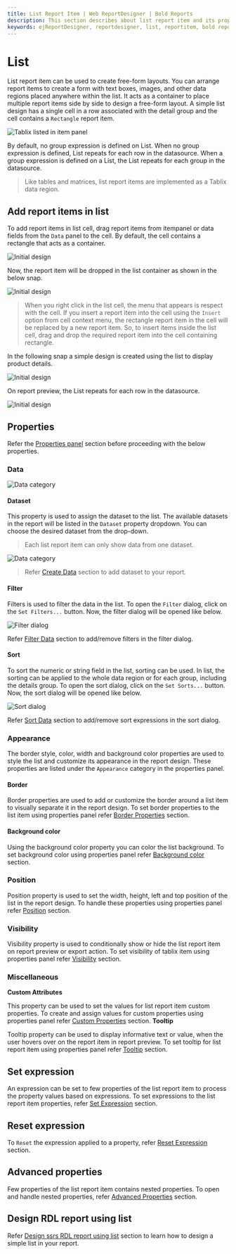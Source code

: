 ```yaml
---
title: List Report Item | Web ReportDesigner | Bold Reports
description: This section describes about list report item and its properties to design a report using list in Bold Report Designer
keywords: ejReportDesigner, reportdesigner, list, reportitem, bold reports, documentation, help, ej, user guide, demo, samples, bold reports, bold reporting
---
```


# List

List report item can be used to create free-form layouts. You can arrange report items to create a form with text boxes, images, and other data regions placed anywhere within the list. It acts as a container to place multiple report items side by side to design a free-form layout. A simple list design has a single cell in a row associated with the detail group and the cell contains a `Rectangle` report item.

![Tablix listed in item panel](/static/assets/on-premise/images/report-designer/report-items/tablix/initial-list-design.png)

By default, no group expression is defined on List. When no group expression is defined, List repeats for each row in the datasource. When a group expression is defined on a List, the List repeats for each group in the datasource.

> Like tables and matrices, list report items are implemented as a Tablix data region.

## Add report items in list

To add report items in list cell, drag report items from itempanel or data fields from the `Data` panel to the cell. By default, the cell contains a rectangle that acts as a container.

![Initial design](/static/assets/on-premise/images/report-designer/report-items/list/drag-and-drop-report-item-to-list.png)

Now, the report item will be dropped in the list container as shown in the below snap.

![Initial design](/static/assets/on-premise/images/report-designer/report-items/list/drag-and-drop-report-item-to-list-design.png)

> When you right click in the list cell, the menu that appears is respect with the cell. If you insert a report item into the cell using the `Insert` option from cell context menu, the rectangle report item in the cell will be replaced by a new report item. So, to insert items inside the list cell, drag and drop the required report item into the cell containing rectangle.

In the following snap a simple design is created using the list to display product details.

![Initial design](/static/assets/on-premise/images/report-designer/report-items/list/initial-design.png)

On report preview, the List repeats for each row in the datasource.

![Initial design](/static/assets/on-premise/images/report-designer/report-items/list/list-reportitem-design-preview.png)

## Properties

Refer the [Properties panel](/designer-guide/report-designer/compose-report/properties-panel/) section before proceeding with the below properties.
### Data

![Data category](/static/assets/on-premise/images/report-designer/report-items/tablix/data-category-property.png)

#### Dataset

This property is used to assign the dataset to the list. The available datasets in the report will be listed in the `Dataset` property dropdown. You can choose the desired dataset from the drop-down.

> Each list report item can only show data from one dataset.

![Data category](/static/assets/on-premise/images/report-designer/report-items/tablix/dataset-drop-down-view.png)

> Refer [Create Data](/designer-guide/report-designer/manage-data/dataset/create-an-embedded-dataset/) section to add dataset to your report.
#### Filter

Filters is used to filter the data in the list. To open the `Filter` dialog, click on the `Set Filters...` button. Now, the filter dialog will be opened like below.

![Filter dialog](/static/assets/on-premise/images/report-designer/report-items/tablix/filters-dialog.png)

Refer [Filter Data](/designer-guide/report-designer/compose-report/filter-data/) section to add/remove filters in the filter dialog.
#### Sort

To sort the numeric or string field in the list, sorting can be used. In list, the sorting can be applied to the whole data region or for each group, including the details group. To open the sort dialog, click on the `Set Sorts...` button. Now, the sort dialog will be opened like below.

![Sort dialog](/static/assets/on-premise/images/report-designer/report-items/tablix/sort-dialog.png)

Refer [Sort Data](/designer-guide/report-designer/compose-report/sort-data/) section to add/remove sort expressions in the sort dialog.
### Appearance

The border style, color, width and background color properties are used to style the list and customize its appearance in the report design. These properties are listed under the `Appearance` category in the properties panel.

#### Border

Border properties are used to add or customize the border around a list item to visually separate it in the report design. To set border properties to the list item using properties panel refer [Border Properties](/designer-guide/report-designer/compose-report/common-properties/#border-properties) section.
#### Background color

Using the background color property you can color the list background. To set background color using properties panel refer [Background color](/designer-guide/report-designer/compose-report/common-properties/#background-color) section.
### Position

Position property is used to set the width, height, left and top position of the list in the report design. To handle these properties using properties panel refer [Position](/designer-guide/report-designer/compose-report/common-properties/#position) section.
### Visibility

Visibility property is used to conditionally show or hide the list report item on report preview or export action. To set visibility of tablix item using properties panel refer [Visibility](/designer-guide/report-designer/compose-report/common-properties/#visibility) section.
### Miscellaneous

<span style="font-weight:bold">Custom Attributes</span>

This property can be used to set the values for list report item custom properties. To create and assign values for custom properties using properties panel refer [Custom Properties](/designer-guide/report-designer/compose-report/common-properties/#custom-properties) section.
<span style="font-weight:bold">Tooltip</span>

Tooltip property can be used to display informative text or value, when the user hovers over on the report item in report preview. To set tooltip for list report item using properties panel refer [Tooltip](/designer-guide/report-designer/compose-report/common-properties/#tooltip) section.
## Set expression

An expression can be set to few properties of the list report item to process the property values based on expressions. To set expressions to the list report item properties, refer [Set Expression](/designer-guide/report-designer/compose-report/properties-panel/#set-expression) section.
## Reset expression

To `Reset` the expression applied to a property, refer [Reset Expression](/designer-guide/report-designer/compose-report/properties-panel/#reset-expression) section.
## Advanced properties

Few properties of the list report item contains nested properties. To open and handle nested properties, refer [Advanced Properties](/designer-guide/report-designer/compose-report/properties-panel/#advanced-properties) section.
## Design RDL report using list

Refer [Design ssrs RDL report using list](/designer-guide/report-designer/report-items/list/design-ssrs-rdl-report-using-list/) section to learn how to design a simple list in your report.